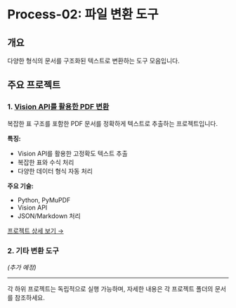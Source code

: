 # Process-02: 파일 변환 도구

## 개요

다양한 형식의 문서를 구조화된 텍스트로 변환하는 도구 모음입니다.

## 주요 프로젝트

### 1. [Vision API를 활용한 PDF 변환](using-claudecode/)
복잡한 표 구조를 포함한 PDF 문서를 정확하게 텍스트로 추출하는 프로젝트입니다.

**특징:**
- Vision API를 활용한 고정확도 텍스트 추출
- 복잡한 표와 수식 처리
- 다양한 데이터 형식 자동 처리

**주요 기술:**
- Python, PyMuPDF
- Vision API
- JSON/Markdown 처리

[프로젝트 상세 보기 →](using-claudecode/docs/)

### 2. 기타 변환 도구
*(추가 예정)*

---

각 하위 프로젝트는 독립적으로 실행 가능하며, 
자세한 내용은 각 프로젝트 폴더의 문서를 참조하세요.